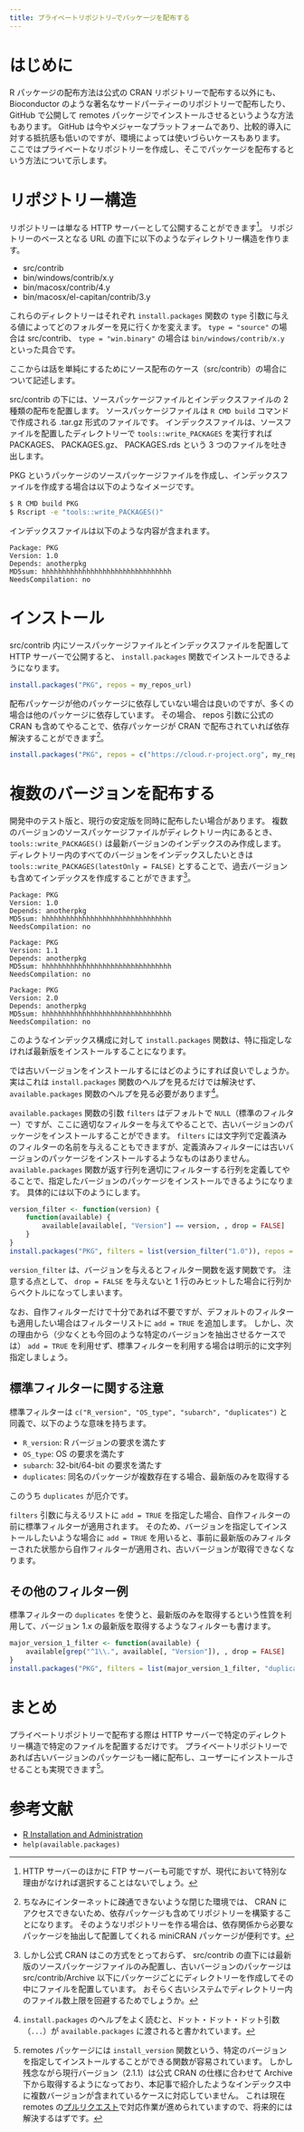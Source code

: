 ```yaml
---
title: プライベートリポジトリ―でパッケージを配布する
---
```


# はじめに

R パッケージの配布方法は公式の CRAN リポジトリーで配布する以外にも、 Bioconductor のような著名なサードパーティーのリポジトリーで配布したり、 GitHub で公開して remotes パッケージでインストールさせるというような方法もあります。
GitHub は今やメジャーなプラットフォームであり、比較的導入に対する抵抗感も低いのですが、環境によっては使いづらいケースもあります。
ここではプライベートなリポジトリーを作成し、そこでパッケージを配布するという方法について示します。

# リポジトリー構造

リポジトリーは単なる HTTP サーバーとして公開することができます[^repository-server]。
リポジトリーのベースとなる URL の直下に以下のようなディレクトリー構造を作ります。

- src/contrib
- bin/windows/contrib/x.y
- bin/macosx/contrib/4.y
- bin/macosx/el-capitan/contrib/3.y

これらのディレクトリーはそれぞれ `install.packages` 関数の `type` 引数に与える値によってどのフォルダーを見に行くかを変えます。
`type = "source"` の場合は src/contrib、 `type = "win.binary"` の場合は `bin/windows/contrib/x.y` といった具合です。

[^repository-server]: HTTP サーバーのほかに FTP サーバーも可能ですが、現代において特別な理由がなければ選択することはないでしょう。

ここからは話を単純にするためにソース配布のケース（src/contrib）の場合について記述します。

src/contrib の下には、ソースパッケージファイルとインデックスファイルの 2 種類の配布を配置します。
ソースパッケージファイルは `R CMD build` コマンドで作成される .tar.gz 形式のファイルです。
インデックスファイルは、ソースファイルを配置したディレクトリーで `tools::write_PACKAGES` を実行すれば PACKAGES、 PACKAGES.gz、 PACKAGES.rds という 3 つのファイルを吐き出します。

PKG というパッケージのソースパッケージファイルを作成し、インデックスファイルを作成する場合は以下のようなイメージです。

```bash
$ R CMD build PKG
$ Rscript -e "tools::write_PACKAGES()"
```

インデックスファイルは以下のような内容が含まれます。

```
Package: PKG
Version: 1.0
Depends: anotherpkg
MD5sum: hhhhhhhhhhhhhhhhhhhhhhhhhhhhhhhh
NeedsCompilation: no
```

# インストール

src/contrib 内にソースパッケージファイルとインデックスファイルを配置して HTTP サーバーで公開すると、 `install.packages` 関数でインストールできるようになります。

```r
install.packages("PKG", repos = my_repos_url)
```

配布パッケージが他のパッケージに依存していない場合は良いのですが、多くの場合は他のパッケージに依存しています。
その場合、 repos 引数に公式の CRAN も含めてやることで、依存パッケージが CRAN で配布されていれば依存解決することができます[^minicran]。

```r
install.packages("PKG", repos = c("https://cloud.r-project.org", my_repos_url))
```

[^minicran]: ちなみにインターネットに疎通できないような閉じた環境では、 CRAN にアクセスできないため、依存パッケージも含めてリポジトリーを構築することになります。
             そのようなリポジトリーを作る場合は、依存関係から必要なパッケージを抽出して配置してくれる miniCRAN パッケージが便利です。

# 複数のバージョンを配布する

開発中のテスト版と、現行の安定版を同時に配布したい場合があります。
複数のバージョンのソースパッケージファイルがディレクトリー内にあるとき、 `tools::write_PACKAGES()` は最新バージョンのインデックスのみ作成します。
ディレクトリー内のすべてのバージョンをインデックスしたいときは `tools::write_PACKAGES(latestOnly = FALSE)` とすることで、過去バージョンも含めてインデックスを作成することができます[^official-cran]。

```
Package: PKG
Version: 1.0
Depends: anotherpkg
MD5sum: hhhhhhhhhhhhhhhhhhhhhhhhhhhhhhhh
NeedsCompilation: no

Package: PKG
Version: 1.1
Depends: anotherpkg
MD5sum: hhhhhhhhhhhhhhhhhhhhhhhhhhhhhhhh
NeedsCompilation: no

Package: PKG
Version: 2.0
Depends: anotherpkg
MD5sum: hhhhhhhhhhhhhhhhhhhhhhhhhhhhhhhh
NeedsCompilation: no
```

[^official-cran]: しかし公式 CRAN はこの方式をとっておらず、 src/contrib の直下には最新版のソースパッケージファイルのみ配置し、古いバージョンのパッケージは src/contrib/Archive 以下にパッケージごとにディレクトリーを作成してその中にファイルを配置しています。
                  おそらく古いシステムでディレクトリー内のファイル数上限を回避するためでしょうか。

このようなインデックス構成に対して `install.packages` 関数は、特に指定しなければ最新版をインストールすることになります。

では古いバージョンをインストールするにはどのようにすれば良いでしょうか。
実はこれは `install.packages` 関数のヘルプを見るだけでは解決せず、 `available.packages` 関数のヘルプを見る必要があります[^help-install]。

[^help-install]: `install.packages` のヘルプをよく読むと、ドット・ドット・ドット引数（`...`）が `available.packages` に渡されると書かれています。

`available.packages` 関数の引数 `filters` はデフォルトで `NULL`（標準のフィルター）ですが、ここに適切なフィルターを与えてやることで、古いバージョンのパッケージをインストールすることができます。
`filters` には文字列で定義済みのフィルターの名前を与えることもできますが、定義済みフィルターには古いバージョンのパッケージをインストールするようなものはありません。
`available.packages` 関数が返す行列を適切にフィルターする行列を定義してやることで、指定したバージョンのパッケージをインストールできるようになります。
具体的には以下のようにします。

```r
version_filter <- function(version) {
    function(available) {
        available[available[, "Version"] == version, , drop = FALSE]
    }
}
install.packages("PKG", filters = list(version_filter("1.0")), repos = ...)
```

`version_filter` は、バージョンを与えるとフィルター関数を返す関数です。
注意する点として、 `drop = FALSE` を与えないと 1 行のみヒットした場合に行列からベクトルになってしまいます。

なお、自作フィルターだけで十分であれば不要ですが、デフォルトのフィルターも適用したい場合はフィルターリストに `add = TRUE` を追加します。
しかし、次の理由から（少なくとも今回のような特定のバージョンを抽出させるケースでは） `add = TRUE` を利用せず、標準フィルターを利用する場合は明示的に文字列指定しましょう。

## 標準フィルターに関する注意

標準フィルターは `c("R_version", "OS_type", "subarch", "duplicates")` と同義で、以下のような意味を持ちます。

- `R_version`: R バージョンの要求を満たす
- `OS_type`: OS の要求を満たす
- `subarch`: 32-bit/64-bit の要求を満たす
- `duplicates`: 同名のパッケージが複数存在する場合、最新版のみを取得する

このうち `duplicates` が厄介です。

`filters` 引数に与えるリストに `add = TRUE` を指定した場合、自作フィルターの前に標準フィルターが適用されます。
そのため、バージョンを指定してインストールしたいような場合に `add = TRUE` を用いると、事前に最新版のみフィルターされた状態から自作フィルターが適用され、古いバージョンが取得できなくなります。

## その他のフィルター例

標準フィルターの `duplicates` を使うと、最新版のみを取得するという性質を利用して、バージョン 1.x の最新版を取得するようなフィルターも書けます。

```r
major_version_1_filter <- function(available) {
    available[grep("^1\\.", available[, "Version"]), , drop = FALSE]
}
install.packages("PKG", filters = list(major_version_1_filter, "duplicates"), repos = ...)
```

# まとめ

プライベートリポジトリーで配布する際は HTTP サーバーで特定のディレクトリー構造で特定のファイルを配置するだけです。
プライベートリポジトリーであれば古いバージョンのパッケージも一緒に配布し、ユーザーにインストールさせることも実現できます[^remotes]。

[^remotes]: remotes パッケージには `install_version` 関数という、特定のバージョンを指定してインストールすることができる関数が容易されています。
            しかし残念ながら現行バージョン（2.1.1）は公式 CRAN の仕様に合わせて Archive 下から取得するようになっており、本記事で紹介したようなインデックス中に複数バージョンが含まれているケースに対応していません。
            これは現在 remotes の[プルリクエスト](https://github.com/r-lib/remotes/pull/305)で対応作業が進められていますので、将来的には解決するはずです。

# 参考文献

- [R Installation and Administration](https://cloud.r-project.org/doc/manuals/r-release/R-admin.html)
- `help(available.packages)`
